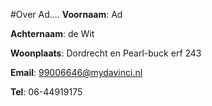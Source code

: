 #Over Ad....
**Voornaam**: Ad

**Achternaam**: de Wit

**Woonplaats**: Dordrecht en Pearl-buck erf 243

**Email**: [99006646@mydavinci.nl](99006646@mydavinci.nl)

**Tel**: 06-44919175
